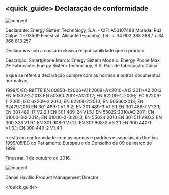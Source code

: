 ## <quick_guide> Declaração de conformidade

![Imagen1](http://static.energysistem.com/images/manuals/42689/576aa00d857c9.jpg)

Declarante: Energy Sistem Technology, S.A. - CIF: A53107488
Morada: Rua Calpe, 1 - 03509 Finestrat, Alicante (Espanha)
Tel.: + 34 902 388 388 / + 34 966 813 257

Declaramos sob a nossa exclusiva responsabilidade que o produto

Descrição: Smartphone
Marca: Energy Sistem
Modelo: Energy Phone Max 2+
Fabricante: Energy Sistem Technology, S.A.
País de fabricação:  China

a que se refere a declaração cumpre com as normas e outros documentos normativos

1999/5/EC-R&TTE
EN 60950-1:2006+A11:2009+A1:2010+A12:2011+A2:2013
EN 50332-2:2013
EN 50360:2001+A1:2012; EN 62209-1: 2006; IEC 62209-1: 2005;
IEC 62209-2:2010; EN 62209-2:2010; EN 50566:2013; EN 62479:2010
EN 301 489-1 V1.9.2; EN 301 489-3 V1.6.1
EN 301 489-7 V1.3.1; EN 301 489-17 V2.2.1
EN 301 489-24 V1.5.1
EN 55022:2010/AC:2011; EN 61000-3-2:2014;
EN 61000-3-3:2013; EN 55024:2010
EN 301 511 V9.0.2
EN 300 328 V1.9.1
EN 301 908-1 V7.1.1; EN 301 908-2 V6.2.1
EN 300 440-1 V1.6.1; EN 300 440-2 V1.4.1

e está em conformidade com as normas e padrões essenciais da Diretiva 1999/05/EC do Parlamento Europeu e do Conselho de 09 de março de 1999.

Finestrat, 1 de outubro de 2016.

![Imagen1](http://static.energysistem.com/images/manuals/42178/574c726744d98.jpg)

Daniel Havillio
Product Management Director


</quick_guide>
